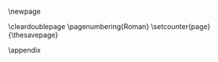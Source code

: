 \newpage

\cleardoublepage
\pagenumbering{Roman}
\setcounter{page}{\thesavepage}

\appendix

<!-- \chapter*{Appendix}
\addcontentsline{toc}{chapter}{Appendix} -->
